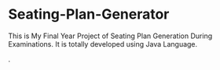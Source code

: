 # Seating-Plan-Generator

This is My Final Year Project of Seating Plan Generation During Examinations. It is totally developed using Java Language.


















































































































































































































































































































































































































































































.






































